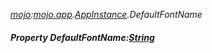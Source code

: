 _[mojo](../../modules/mojo/mojo-module.md):[mojo.app](../../modules/mojo/mojo-app.md).[AppInstance](../../modules/mojo/mojo-app-appinstance.md).DefaultFontName_
##### Property DefaultFontName:[String](../../modules/wonkey/wonkey-types-string.md)
